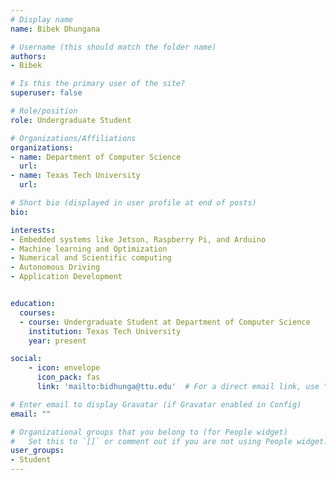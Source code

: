 ```yaml
---
# Display name
name: Bibek Dhungana

# Username (this should match the folder name)
authors:
- Bibek

# Is this the primary user of the site?
superuser: false

# Role/position
role: Undergraduate Student

# Organizations/Affiliations
organizations:
- name: Department of Computer Science
  url:
- name: Texas Tech University
  url:

# Short bio (displayed in user profile at end of posts)
bio:

interests:
- Embedded systems like Jetson, Raspberry Pi, and Arduino
- Machine learning and Optimization
- Numerical and Scientific computing
- Autonomous Driving
- Application Development


education:
  courses:
  - course: Undergraduate Student at Department of Computer Science
    institution: Texas Tech University
    year: present

social:
    - icon: envelope
      icon_pack: fas
      link: 'mailto:bidhunga@ttu.edu'  # For a direct email link, use "mailto:test@example.org".

# Enter email to display Gravatar (if Gravatar enabled in Config)
email: ""

# Organizational groups that you belong to (for People widget)
#   Set this to `[]` or comment out if you are not using People widget.  
user_groups:
- Student
---
```


